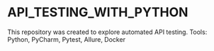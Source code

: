 # API_TESTING_WITH_PYTHON
This repository was created to explore automated API testing.
Tools:
Python, PyCharm, Pytest, Allure, Docker
